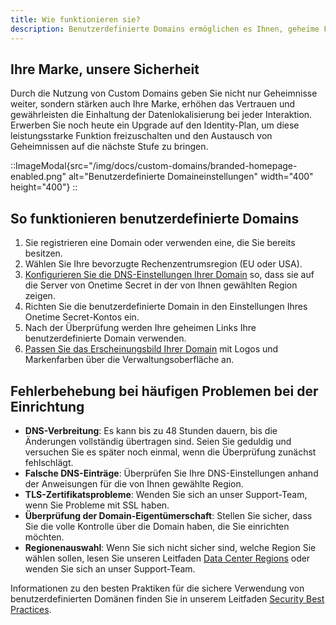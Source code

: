 ```yaml
---
title: Wie funktionieren sie?
description: Benutzerdefinierte Domains ermöglichen es Ihnen, geheime Freigaben unter Ihrem eigenen Domainnamen zu hosten, mit DNS-Konfiguration in EU- oder US-Rechenzentren und optionalen Funktionen zur Markenanpassung.
---
```



## Ihre Marke, unsere Sicherheit
Durch die Nutzung von Custom Domains geben Sie nicht nur Geheimnisse weiter, sondern stärken auch Ihre Marke, erhöhen das Vertrauen und gewährleisten die Einhaltung der Datenlokalisierung bei jeder Interaktion. Erwerben Sie noch heute ein Upgrade auf den Identity-Plan, um diese leistungsstarke Funktion freizuschalten und den Austausch von Geheimnissen auf die nächste Stufe zu bringen.

::ImageModal{src="/img/docs/custom-domains/branded-homepage-enabled.png" alt="Benutzerdefinierte Domaineinstellungen" width="400" height="400"}
::


## So funktionieren benutzerdefinierte Domains

1. Sie registrieren eine Domain oder verwenden eine, die Sie bereits besitzen.
2. Wählen Sie Ihre bevorzugte Rechenzentrumsregion (EU oder USA).
3. [Konfigurieren Sie die DNS-Einstellungen Ihrer Domain](/docs/custom-domains/setup-guide) so, dass sie auf die Server von Onetime Secret in der von Ihnen gewählten Region zeigen.
4. Richten Sie die benutzerdefinierte Domain in den Einstellungen Ihres Onetime Secret-Kontos ein.
5. Nach der Überprüfung werden Ihre geheimen Links Ihre benutzerdefinierte Domain verwenden.
6. [Passen Sie das Erscheinungsbild Ihrer Domain](/docs/custom-domains/brand-guide) mit Logos und Markenfarben über die Verwaltungsoberfläche an.


## Fehlerbehebung bei häufigen Problemen bei der Einrichtung

- **DNS-Verbreitung**: Es kann bis zu 48 Stunden dauern, bis die Änderungen vollständig übertragen sind. Seien Sie geduldig und versuchen Sie es später noch einmal, wenn die Überprüfung zunächst fehlschlägt.
- **Falsche DNS-Einträge**: Überprüfen Sie Ihre DNS-Einstellungen anhand der Anweisungen für die von Ihnen gewählte Region.
- **TLS-Zertifikatsprobleme**: Wenden Sie sich an unser Support-Team, wenn Sie Probleme mit SSL haben.
- **Überprüfung der Domain-Eigentümerschaft**: Stellen Sie sicher, dass Sie die volle Kontrolle über die Domain haben, die Sie einrichten möchten.
- **Regionenauswahl**: Wenn Sie sich nicht sicher sind, welche Region Sie wählen sollen, lesen Sie unseren Leitfaden [Data Center Regions](/docs/regions) oder wenden Sie sich an unser Support-Team.

Informationen zu den besten Praktiken für die sichere Verwendung von benutzerdefinierten Domänen finden Sie in unserem Leitfaden [Security Best Practices](/docs/security-best-practices).
